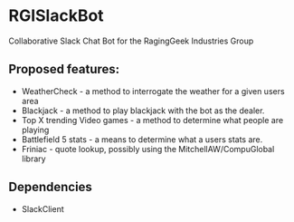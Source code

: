 # RGISlackBot
Collaborative Slack Chat Bot for the RagingGeek Industries Group

## Proposed features:
* WeatherCheck - a method to interrogate the weather for a given users area
* Blackjack - a method to play blackjack with the bot as the dealer.
* Top X trending Video games - a method to determine what people are playing
* Battlefield 5 stats - a means to determine what a users stats are.
* Friniac - quote lookup, possibly using the MitchellAW/CompuGlobal library

## Dependencies
* SlackClient
